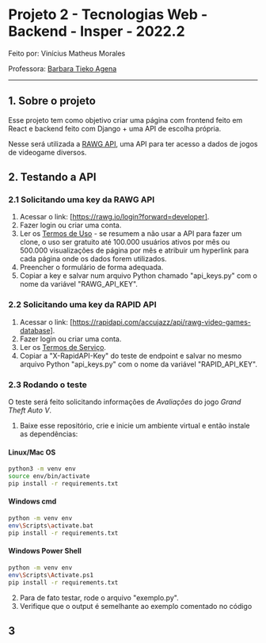 # Projeto 2 - Tecnologias Web - Backend - Insper - 2022.2
Feito por: Vinícius Matheus Morales

Professora: [Barbara Tieko Agena](http://lattes.cnpq.br/3888793516541327 "Lattes CV Barbara Tieko Agena")
___

## 1. Sobre o projeto
Esse projeto tem como objetivo criar uma página com frontend feito em React e backend feito com Django + uma API de escolha própria.

Nesse será utilizada a [RAWG API](https://rawg.io/apidocs), uma API para ter acesso a dados de jogos de videogame diversos.

## 2. Testando a API

### 2.1 Solicitando uma key da RAWG API
1. Acessar o link: [https://rawg.io/login?forward=developer].
2. Fazer login ou criar uma conta.
3. Ler os [Termos de Uso](https://api.rawg.io/docs/ "Termos de Uso RAWG API") - se resumem a não usar a API para fazer um clone, o uso ser gratuito até 100.000 usuários ativos por mês ou 500.000 visualizações de página por mês e atribuir um hyperlink para cada página onde os dados forem utilizados.
4. Preencher o formulário de forma adequada.
5. Copiar a key e salvar num arquivo Python chamado "api_keys.py" com o nome da variável "RAWG_API_KEY".

### 2.2 Solicitando uma key da RAPID API
1. Acessar o link: [https://rapidapi.com/accujazz/api/rawg-video-games-database].
2. Fazer login ou criar uma conta.
3. Ler os [Termos de Serviço](https://website.rapidapi.com/terms/ "Termos de Serviço RAPID API").
4. Copiar a "X-RapidAPI-Key" do teste de endpoint e salvar no mesmo arquivo Python "api_keys.py" com o nome da variável "RAPID_API_KEY".

### 2.3 Rodando o teste
O teste será feito solicitando informações de *Avaliações* do jogo *Grand Theft Auto V*.

1. Baixe esse repositório, crie e inicie um ambiente virtual e então instale as dependências:

#### Linux/Mac OS
```bash
python3 -m venv env
source env/bin/activate
pip install -r requirements.txt
```

#### Windows cmd
```bash
python -m venv env
env\Scripts\activate.bat
pip install -r requirements.txt
```

#### Windows Power Shell
```bash
python -m venv env
env\Scripts\Activate.ps1
pip install -r requirements.txt
```
2. Para de fato testar, rode o arquivo "exemplo.py".
3. Verifique que o output é semelhante ao exemplo comentado no código

## 3
